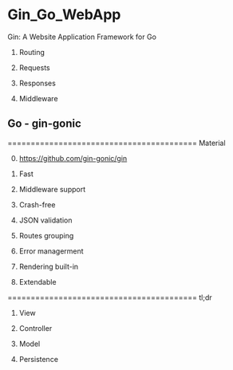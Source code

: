 # Gin_Go_WebApp

Gin: A Website Application Framework for Go

1. Routing

2. Requests

3. Responses

4. Middleware

## Go - gin-gonic

========================================= Material

0. https://github.com/gin-gonic/gin

1. Fast

2. Middleware support

3. Crash-free

4. JSON validation

5. Routes grouping

6. Error managerment

7. Rendering built-in

8. Extendable

========================================= tl;dr

1. View

2. Controller

3. Model

4. Persistence


